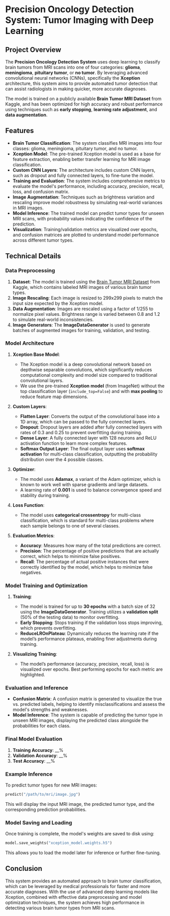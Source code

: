 # Precision Oncology Detection System: Tumor Imaging with Deep Learning

## Project Overview

The **Precision Oncology Detection System** uses deep learning to classify brain tumors from MRI scans into one of four categories: **glioma**, **meningioma**, **pituitary tumor**, or **no tumor**. By leveraging advanced convolutional neural networks (CNNs), specifically the **Xception** architecture, this system aims to provide automated tumor detection that can assist radiologists in making quicker, more accurate diagnoses.

The model is trained on a publicly available **Brain Tumor MRI Dataset** from Kaggle, and has been optimized for high accuracy and robust performance using techniques such as **early stopping**, **learning rate adjustment**, and **data augmentation**.

## Features

- **Brain Tumor Classification**: The system classifies MRI images into four classes: glioma, meningioma, pituitary tumor, and no tumor.
- **Xception Model**: The pre-trained Xception model is used as a base for feature extraction, enabling better transfer learning for MRI image classification.
- **Custom CNN Layers**: The architecture includes custom CNN layers, such as dropout and fully connected layers, to fine-tune the model.
- **Training and Evaluation**: The system includes comprehensive metrics to evaluate the model's performance, including accuracy, precision, recall, loss, and confusion matrix.
- **Image Augmentation**: Techniques such as brightness variation and rescaling improve model robustness by simulating real-world variances in MRI images.
- **Model Inference**: The trained model can predict tumor types for unseen MRI scans, with probability values indicating the confidence of the prediction.
- **Visualization**: Training/validation metrics are visualized over epochs, and confusion matrices are plotted to understand model performance across different tumor types.

## Technical Details

### Data Preprocessing

1. **Dataset**: The model is trained using the [Brain Tumor MRI Dataset](https://www.kaggle.com/datasets/masoudnickparvar/brain-tumor-mri-dataset) from Kaggle, which contains labeled MRI images of various brain tumor types.
2. **Image Rescaling**: Each image is resized to 299x299 pixels to match the input size expected by the Xception model.
3. **Data Augmentation**: Images are rescaled using a factor of 1/255 to normalize pixel values. Brightness range is varied between 0.8 and 1.2 to simulate real-world inconsistencies.
4. **Image Generators**: The **ImageDataGenerator** is used to generate batches of augmented images for training, validation, and testing.

### Model Architecture

1. **Xception Base Model**: 
   - The Xception model is a deep convolutional network based on depthwise separable convolutions, which significantly reduces computational complexity and model size compared to traditional convolutional layers.
   - We use the pre-trained **Xception model** (from ImageNet) without the top classification layer (`include_top=False`) and with **max pooling** to reduce feature map dimensions.

2. **Custom Layers**:
   - **Flatten Layer**: Converts the output of the convolutional base into a 1D array, which can be passed to the fully connected layers.
   - **Dropout**: Dropout layers are added after fully connected layers with rates of 0.3 and 0.25 to prevent overfitting during training.
   - **Dense Layer**: A fully connected layer with 128 neurons and ReLU activation function to learn more complex features.
   - **Softmax Output Layer**: The final output layer uses **softmax activation** for multi-class classification, outputting the probability distribution over the 4 possible classes.

3. **Optimizer**: 
   - The model uses **Adamax**, a variant of the Adam optimizer, which is known to work well with sparse gradients and large datasets.
   - A learning rate of **0.001** is used to balance convergence speed and stability during training.

4. **Loss Function**: 
   - The model uses **categorical crossentropy** for multi-class classification, which is standard for multi-class problems where each sample belongs to one of several classes.

5. **Evaluation Metrics**:
   - **Accuracy**: Measures how many of the total predictions are correct.
   - **Precision**: The percentage of positive predictions that are actually correct, which helps to minimize false positives.
   - **Recall**: The percentage of actual positive instances that were correctly identified by the model, which helps to minimize false negatives.

### Model Training and Optimization

1. **Training**:
   - The model is trained for up to **30 epochs** with a batch size of 32 using the **ImageDataGenerator**. Training utilizes a **validation split** (50% of the testing data) to monitor overfitting.
   - **Early Stopping**: Stops training if the validation loss stops improving, which prevents overfitting.
   - **ReduceLROnPlateau**: Dynamically reduces the learning rate if the model’s performance plateaus, enabling finer adjustments during training.

2. **Visualizing Training**:
   - The model’s performance (accuracy, precision, recall, loss) is visualized over epochs. Best performing epochs for each metric are highlighted.

### Evaluation and Inference

- **Confusion Matrix**: A confusion matrix is generated to visualize the true vs. predicted labels, helping to identify misclassifications and assess the model's strengths and weaknesses.
- **Model Inference**: The system is capable of predicting the tumor type in unseen MRI images, displaying the predicted class alongside the probabilities for each class.
  
### Final Model Evaluation

1. **Training Accuracy**: __%
2. **Validation Accuracy**: __%
3. **Test Accuracy**: __%

### Example Inference

To predict tumor types for new MRI images:

```python
predict("/path/to/mri/image.jpg")
```

This will display the input MRI image, the predicted tumor type, and the corresponding prediction probabilities.

### Model Saving and Loading

Once training is complete, the model's weights are saved to disk using:

```python
model.save_weights("xception_model.weights.h5")
```

This allows you to load the model later for inference or further fine-tuning.

## Conclusion

This system provides an automated approach to brain tumor classification, which can be leveraged by medical professionals for faster and more accurate diagnoses. With the use of advanced deep learning models like Xception, combined with effective data preprocessing and model optimization techniques, the system achieves high performance in detecting various brain tumor types from MRI scans.

